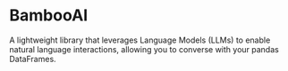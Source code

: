 # BambooAI
A lightweight library that leverages Language Models (LLMs) to enable natural language interactions, allowing you to converse with your pandas DataFrames.
